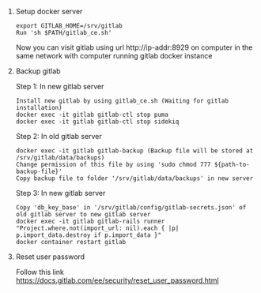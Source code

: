 1. Setup docker server

       export GITLAB_HOME=/srv/gitlab
       Run 'sh $PATH/gitlab_ce.sh'
   
   Now you can visit gitlab using url http://ip-addr:8929 on computer in the same network with computer running gitlab docker instance


2. Backup gitlab

   Step 1: In new gitlab server
   
	   Install new gitlab by using gitlab_ce.sh (Waiting for gitlab installation)
   	   docker exec -it gitlab gitlab-ctl stop puma
	   docker exec -it gitlab gitlab-ctl stop sidekiq
           
   Step 2: In old gitlab server
   
	   docker exec -it gitlab gitlab-backup (Backup file will be stored at /srv/gitlab/data/backups)
	   Change permission of this file by using 'sudo chmod 777 ${path-to-backup-file}'
	   Copy backup file to folder '/srv/gitlab/data/backups' in new server
	   
   Step 3: In new gitlab server
   
	   Copy 'db_key_base' in '/srv/gitlab/config/gitlab-secrets.json' of old gitlab server to new gitlab server
	   docker exec -it gitlab gitlab-rails runner "Project.where.not(import_url: nil).each { |p| p.import_data.destroy if p.import_data }"
	   docker container restart gitlab

3. Reset user password

   	Follow this link https://docs.gitlab.com/ee/security/reset_user_password.html

